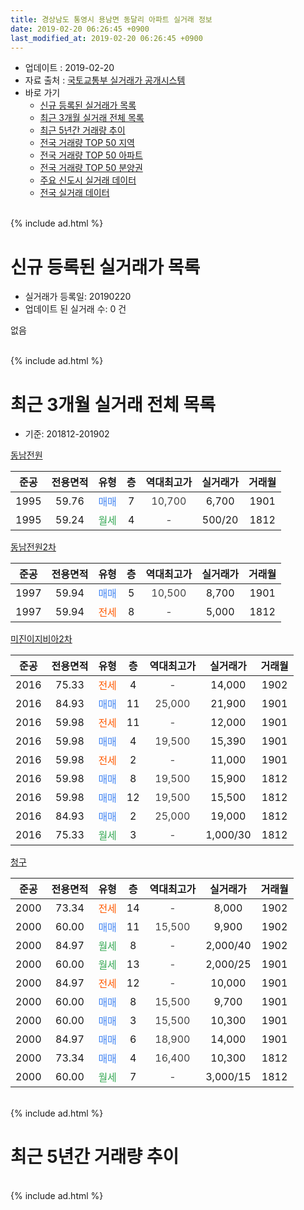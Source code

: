 ```yaml
---
title: 경상남도 통영시 용남면 동달리 아파트 실거래 정보
date: 2019-02-20 06:26:45 +0900
last_modified_at: 2019-02-20 06:26:45 +0900
---
```


* 업데이트 : 2019-02-20
* 자료 출처 : [국토교통부 실거래가 공개시스템](http://rt.molit.go.kr)
* 바로 가기
    * [신규 등록된 실거래가 목록](#신규-등록된-실거래가-목록)
    * [최근 3개월 실거래 전체 목록](#최근-3개월-실거래-전체-목록)
    * [최근 5년간 거래량 추이](#최근-5년간-거래량-추이)
    * [전국 거래량 TOP 50 지역](https://inasie.github.io/apt-trade-info/최근-3개월-전국에서-가장-거래가-많이-발생한-지역)
    * [전국 거래량 TOP 50 아파트](https://inasie.github.io/apt-trade-info/최근-3개월-전국에서-가장-거래가-많이-발생한-아파트)
    * [전국 거래량 TOP 50 분양권](https://inasie.github.io/apt-trade-info/최근-3개월-전국에서-가장-거래가-많이-발생한-분양권)
    * [주요 신도시 실거래 데이터](https://inasie.github.io/apt-trade-info/주요-신도시)
    * [전국 실거래 데이터](https://inasie.github.io/apt-trade-info/전국)
<br>
{% include ad.html %}
<br>

# 신규 등록된 실거래가 목록
* 실거래가 등록일: 20190220
* 업데이트 된 실거래 수: 0 건

없음

<br>
{% include ad.html %}
<br>

# 최근 3개월 실거래 전체 목록
* 기준: 201812-201902


[동남전원](https://search.naver.com/search.naver?query=%EA%B2%BD%EC%83%81%EB%82%A8%EB%8F%84+%ED%86%B5%EC%98%81%EC%8B%9C+%EC%9A%A9%EB%82%A8%EB%A9%B4+%EB%8F%99%EB%8B%AC%EB%A6%AC+%EB%8F%99%EB%82%A8%EC%A0%84%EC%9B%90)

|준공|전용면적|유형|층|역대최고가|실거래가|거래월|
|:---:|:---:|:---:|:---:|:---:|:---:|:---:|
|1995|59.76|<span style="color:#4285f3">매매</span>|7|<span style="color:#444444">10,700</span>|6,700|1901|
|1995|59.24|<span style="color:#34a853">월세</span>|4|<span style="color:#444444">-</span>|500/20|1812|

[동남전원2차](https://search.naver.com/search.naver?query=%EA%B2%BD%EC%83%81%EB%82%A8%EB%8F%84+%ED%86%B5%EC%98%81%EC%8B%9C+%EC%9A%A9%EB%82%A8%EB%A9%B4+%EB%8F%99%EB%8B%AC%EB%A6%AC+%EB%8F%99%EB%82%A8%EC%A0%84%EC%9B%902%EC%B0%A8)

|준공|전용면적|유형|층|역대최고가|실거래가|거래월|
|:---:|:---:|:---:|:---:|:---:|:---:|:---:|
|1997|59.94|<span style="color:#4285f3">매매</span>|5|<span style="color:#444444">10,500</span>|8,700|1901|
|1997|59.94|<span style="color:#ff5a00">전세</span>|8|<span style="color:#444444">-</span>|5,000|1812|

[미진이지비아2차](https://search.naver.com/search.naver?query=%EA%B2%BD%EC%83%81%EB%82%A8%EB%8F%84+%ED%86%B5%EC%98%81%EC%8B%9C+%EC%9A%A9%EB%82%A8%EB%A9%B4+%EB%8F%99%EB%8B%AC%EB%A6%AC+%EB%AF%B8%EC%A7%84%EC%9D%B4%EC%A7%80%EB%B9%84%EC%95%842%EC%B0%A8)

|준공|전용면적|유형|층|역대최고가|실거래가|거래월|
|:---:|:---:|:---:|:---:|:---:|:---:|:---:|
|2016|75.33|<span style="color:#ff5a00">전세</span>|4|<span style="color:#444444">-</span>|14,000|1902|
|2016|84.93|<span style="color:#4285f3">매매</span>|11|<span style="color:#444444">25,000</span>|21,900|1901|
|2016|59.98|<span style="color:#ff5a00">전세</span>|11|<span style="color:#444444">-</span>|12,000|1901|
|2016|59.98|<span style="color:#4285f3">매매</span>|4|<span style="color:#444444">19,500</span>|15,390|1901|
|2016|59.98|<span style="color:#ff5a00">전세</span>|2|<span style="color:#444444">-</span>|11,000|1901|
|2016|59.98|<span style="color:#4285f3">매매</span>|8|<span style="color:#444444">19,500</span>|15,900|1812|
|2016|59.98|<span style="color:#4285f3">매매</span>|12|<span style="color:#444444">19,500</span>|15,500|1812|
|2016|84.93|<span style="color:#4285f3">매매</span>|2|<span style="color:#444444">25,000</span>|19,000|1812|
|2016|75.33|<span style="color:#34a853">월세</span>|3|<span style="color:#444444">-</span>|1,000/30|1812|

[청구](https://search.naver.com/search.naver?query=%EA%B2%BD%EC%83%81%EB%82%A8%EB%8F%84+%ED%86%B5%EC%98%81%EC%8B%9C+%EC%9A%A9%EB%82%A8%EB%A9%B4+%EB%8F%99%EB%8B%AC%EB%A6%AC+%EC%B2%AD%EA%B5%AC)

|준공|전용면적|유형|층|역대최고가|실거래가|거래월|
|:---:|:---:|:---:|:---:|:---:|:---:|:---:|
|2000|73.34|<span style="color:#ff5a00">전세</span>|14|<span style="color:#444444">-</span>|8,000|1902|
|2000|60.00|<span style="color:#4285f3">매매</span>|11|<span style="color:#444444">15,500</span>|9,900|1902|
|2000|84.97|<span style="color:#34a853">월세</span>|8|<span style="color:#444444">-</span>|2,000/40|1902|
|2000|60.00|<span style="color:#34a853">월세</span>|13|<span style="color:#444444">-</span>|2,000/25|1901|
|2000|84.97|<span style="color:#ff5a00">전세</span>|12|<span style="color:#444444">-</span>|10,000|1901|
|2000|60.00|<span style="color:#4285f3">매매</span>|8|<span style="color:#444444">15,500</span>|9,700|1901|
|2000|60.00|<span style="color:#4285f3">매매</span>|3|<span style="color:#444444">15,500</span>|10,300|1901|
|2000|84.97|<span style="color:#4285f3">매매</span>|6|<span style="color:#444444">18,900</span>|14,000|1901|
|2000|73.34|<span style="color:#4285f3">매매</span>|4|<span style="color:#444444">16,400</span>|10,300|1812|
|2000|60.00|<span style="color:#34a853">월세</span>|7|<span style="color:#444444">-</span>|3,000/15|1812|


<br>
{% include ad.html %}
<br>

# 최근 5년간 거래량 추이


<div style="width:100%;">
    <canvas id="deal_progress" height="200"></canvas>
</div>

<script>
new Chart(document.getElementById("deal_progress"), {
    type: 'line',
    data: {
        labels: ['201402','201403','201404','201405','201406','201407','201408','201409','201410','201411','201412','201501','201502','201503','201504','201505','201506','201507','201508','201509','201510','201511','201512','201601','201602','201603','201604','201605','201606','201607','201608','201609','201610','201611','201612','201701','201702','201703','201704','201705','201706','201707','201708','201709','201710','201711','201712','201801','201802','201803','201804','201805','201806','201807','201808','201809','201810','201811','201812','201901','201902'],
        datasets: [{
            label: '매매',
            pointRadius: 1,
            data: [9, 7, 6, 8, 3, 6, 6, 7, 5, 9, 4, 6, 4, 9, 4, 5, 10, 5, 5, 3, 3, 8, 4, 7, 6, 11, 3, 5, 6, 28, 14, 9, 7, 10, 6, 3, 6, 5, 0, 4, 3, 8, 5, 5, 2, 4, 7, 7, 2, 6, 7, 6, 5, 4, 10, 4, 13, 7, 4, 7, 1],
            borderColor: "rgba(255, 201, 14, 1)",
            backgroundColor: "rgba(255, 201, 14, 0.5)",
            fill: false,
            lineTension: 0
        },{
            label: '전월세',
            pointRadius: 1,
            data: [1, 2, 3, 1, 1, 3, 2, 3, 2, 1, 0, 1, 0, 3, 2, 0, 1, 0, 0, 0, 1, 0, 1, 4, 5, 12, 12, 16, 5, 10, 5, 3, 3, 2, 4, 2, 2, 2, 2, 0, 4, 2, 0, 4, 1, 3, 3, 2, 2, 5, 9, 5, 7, 6, 3, 5, 8, 7, 4, 4, 3],
            borderColor: "rgba(0, 141, 185, 1)",
            backgroundColor: "rgba(0, 141, 185, 0.5)",
            fill: false,
            lineTension: 0
        }
        ]
    },
    options: {
        responsive: true,
        title: {
            display: false
        },
        tooltips: {
            mode: 'index',
            intersect: false
        },
        hover: {
            mode: 'nearest',
            intersect: true
        },
        scales: {
            xAxes: [{
                display: true,
                scaleLabel: {
                    display: true,
                    labelString: '년/월'
                }
            }],
            yAxes: [{
                display: true,
                ticks: {
                    suggestedMin: 0,
                },
                scaleLabel: {
                    display: true,
                    labelString: '실거래 수'
                }
            }]
        }
    }
});

</script>


<br>
{% include ad.html %}
<br>


